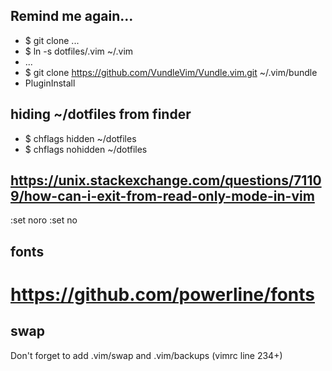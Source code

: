 ## Remind me again...

* $ git clone ...
* $ ln -s dotfiles/.vim ~/.vim
* ...
* $ git clone https://github.com/VundleVim/Vundle.vim.git ~/.vim/bundle
* PluginInstall


## hiding ~/dotfiles from finder

* $ chflags hidden ~/dotfiles
* $ chflags nohidden ~/dotfiles

## https://unix.stackexchange.com/questions/71109/how-can-i-exit-from-read-only-mode-in-vim

:set noro 
:set no

## fonts

# https://github.com/powerline/fonts

## swap

Don't forget to add .vim/swap and .vim/backups (vimrc line 234+)